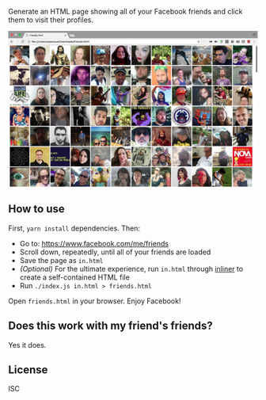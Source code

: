 Generate an HTML page showing all of your Facebook friends and click them to visit their profiles.

![Screenshot](screenshot.png)

## How to use

First, `yarn install` dependencies. Then:

- Go to: https://www.facebook.com/me/friends
- Scroll down, repeatedly, until all of your friends are loaded
- Save the page as `in.html`
- *(Optional)* For the ultimate experience, run `in.html` through [inliner](https://github.com/remy/inliner) to create a self-contained HTML file
- Run `./index.js in.html > friends.html`

Open `friends.html` in your browser. Enjoy Facebook!

## Does this work with my friend's friends?

Yes it does.

## License

ISC
